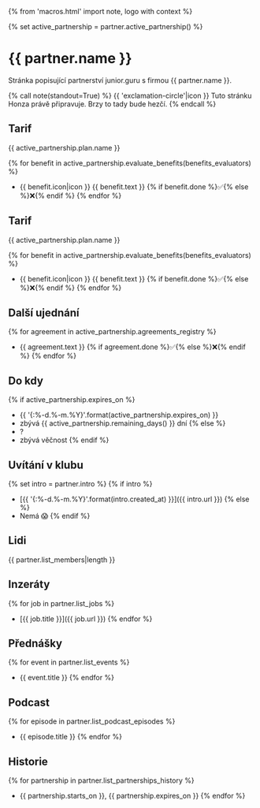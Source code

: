 {% from 'macros.html' import note, logo with context %}

{% set active_partnership = partner.active_partnership() %}


# {{ partner.name }}

Stránka popisující partnerství junior.guru s firmou {{ partner.name }}.

{% call note(standout=True) %}
  {{ 'exclamation-circle'|icon }} Tuto stránku Honza právě připravuje. Brzy to tady bude hezčí.
{% endcall %}

## Tarif

{{ active_partnership.plan.name }}

{% for benefit in active_partnership.evaluate_benefits(benefits_evaluators) %}
- {{ benefit.icon|icon }} {{ benefit.text }} {% if benefit.done %}✅{% else %}❌{% endif %}
{% endfor %}

## Tarif

{{ active_partnership.plan.name }}

{% for benefit in active_partnership.evaluate_benefits(benefits_evaluators) %}
- {{ benefit.icon|icon }} {{ benefit.text }} {% if benefit.done %}✅{% else %}❌{% endif %}
{% endfor %}

## Další ujednání

{% for agreement in active_partnership.agreements_registry %}
- {{ agreement.text }} {% if agreement.done %}✅{% else %}❌{% endif %}
{% endfor %}

## Do kdy

{% if active_partnership.expires_on %}
  - {{ '{:%-d.%-m.%Y}'.format(active_partnership.expires_on) }}
  - zbývá {{ active_partnership.remaining_days() }} dní
{% else %}
  - ?
  - zbývá věčnost
{% endif %}

## Uvítání v klubu

{% set intro = partner.intro %}
{% if intro %}
- [{{ '{:%-d.%-m.%Y}'.format(intro.created_at) }}]({{ intro.url }})
{% else %}
- Nemá 😱
{% endif %}

## Lidi

{{ partner.list_members|length }}

<!-- Konkretni lidi muzu poslat mailem, na webu byt nemuzou -->

## Inzeráty

{% for job in partner.list_jobs %}
- [{{ job.title }}]({{ job.url }})
{% endfor %}

<!-- Jsou tam informace i k inzerátům včetně toho, co původně chodilo do mailu -->

## Přednášky

<!-- Disclaimer o tom, že zveme lidi i bez toho, že by si to firma zaplatila -->

{% for event in partner.list_events %}
- {{ event.title }}
{% endfor %}

## Podcast

<!-- Disclaimer o tom, že zveme lidi i bez toho, že by si to firma zaplatila -->

{% for episode in partner.list_podcast_episodes %}
- {{ episode.title }}
{% endfor %}

## Historie

{% for partnership in partner.list_partnerships_history %}
- {{ partnership.starts_on }}, {{ partnership.expires_on }}
{% endfor %}

<!-- výpis minulých partnerství, disclaimer že do ledna 2023 jsem jenom prodlužoval a byl to chaos -->
